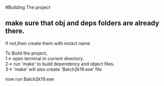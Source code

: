 #Building The project

## make sure that obj and deps folders are already there. <br>
if not,then create them with extact name <br>

To Build the project, <br>
1-> open terminal in current directory. <br>
2-> run 'make' to build dependency and object files. <br>
3-> 'make' will also create 'Batch2k19.exe' file <br>


now run Batch2k19.exe